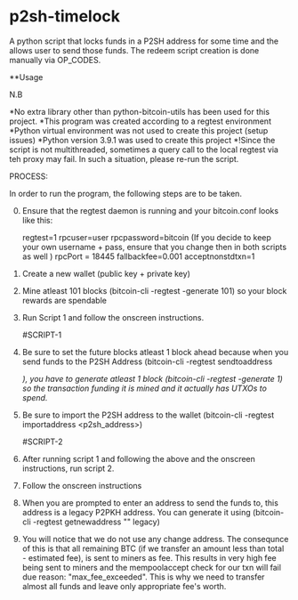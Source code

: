 # p2sh-timelock
A python script that locks funds in a P2SH address for some time and the allows user to send those funds. The redeem script creation is done manually via OP_CODES.

**Usage

N.B 

*No extra library other than python-bitcoin-utils has been used for this project.
*This program was created according to a regtest environment
*Python virtual environment was not used to create this project (setup issues)
*Python version 3.9.1 was used to create this project
*!Since the script is not multithreaded, sometimes a query call to the local regtest via teh proxy may fail. In such a situation,
  please re-run the script.


PROCESS:

In order to run the program, the following steps are to be taken.

0. Ensure that the regtest daemon is running and your bitcoin.conf looks like this:

    regtest=1
    rpcuser=user
    rpcpassword=bitcoin  (If you decide to keep your own username + pass, ensure that you change then in both scripts as well )
    rpcPort = 18445
    fallbackfee=0.001
    acceptnonstdtxn=1

1. Create a new wallet (public key + private key)
2. Mine atleast 101 blocks (bitcoin-cli -regtest -generate 101) so your block rewards are spendable
3. Run Script 1 and follow the onscreen instructions.
    
    #SCRIPT-1

4. Be sure to set the future blocks atleast 1 block ahead because when you send funds to the P2SH Address (bitcoin-cli -regtest sendtoaddress <address> <BTC>), you
   have to generate atleast 1 block (bitcoin-cli -regtest -generate 1) so the transaction funding it is mined and it actually has UTXOs to spend.
5. Be sure to import the P2SH address to the wallet (bitcoin-cli -regtest importaddress <p2sh_address>)

    #SCRIPT-2

6. After running script 1 and following the above and the onscreen instructions, run script 2.
7. Follow the onscreen instructions
8. When you are prompted to enter an address to send the funds to, this address is a legacy P2PKH address.
   You can generate it using (bitcoin-cli -regtest getnewaddress "" legacy)
9. You will notice that we do not use any change address. The consequnce of this is that all remaining BTC (if we transfer an amount less than total - estimated fee),
   is sent to miners as fee. This results in very high fee being sent to miners and the mempoolaccept check for our txn will fail due reason: "max_fee_exceeded".
   This is why we need to transfer almost all funds and leave only appropriate fee's worth.


